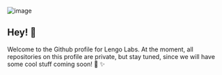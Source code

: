 ![image](https://i.gyazo.com/22db164afbddff325bab4c3a60ea5616.png)
## Hey! 👋
Welcome to the Github profile for Lengo Labs. At the moment, all repositories on this profile are private, but stay tuned, since we will have some cool stuff coming soon! 🧙 ✨
